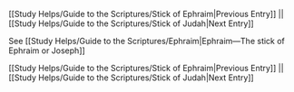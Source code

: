 [[Study Helps/Guide to the Scriptures/Stick of Ephraim|Previous Entry]]  ||  [[Study Helps/Guide to the Scriptures/Stick of Judah|Next Entry]]

 See [[Study Helps/Guide to the Scriptures/Ephraim|Ephraim—The stick of Ephraim or Joseph]]

[[Study Helps/Guide to the Scriptures/Stick of Ephraim|Previous Entry]]  ||  [[Study Helps/Guide to the Scriptures/Stick of Judah|Next Entry]]